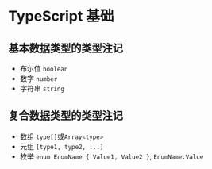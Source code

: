 # TypeScript 基础

## 基本数据类型的类型注记

- 布尔值 `boolean`
- 数字 `number`
- 字符串 `string`

## 复合数据类型的类型注记

- 数组 `type[]`或`Array<type>`
- 元组 `[type1, type2, ...]`
- 枚举 `enum EnumName { Value1, Value2 }`, `EnumName.Value`
